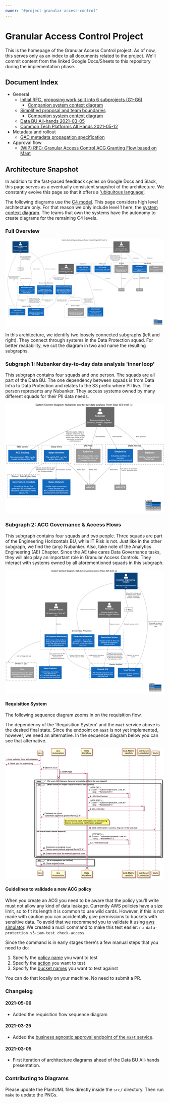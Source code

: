```yaml
---
owner: "#project-granular-access-control"
---
```


# Granular Access Control Project

This is the homepage of the Granular Access Control project.
As of now, this serves only as an index to all documents related to the project.
We'll commit content from the linked Google Docs/Sheets to this repository during the implementation phase.

## Document Index

- General
    - [Initial RFC, proposing work split into 6 subprojects (G1-G6)](https://docs.google.com/document/d/1jJimtAZrYilA8moeK9tfKulfKHIUBGpf0JxXx5w4VB0/edit) 
        - [Companion system context diagram](https://miro.com/app/board/o9J_lVJNWbI=)
    - [Simplified proposal and team boundaries](https://docs.google.com/document/d/1qxG90DgmHQlEuA6IO8eiv6-jgJBP_OxcD2JjbPfvuq0/edit)
        - [Companion system context diagram](https://miro.com/app/board/o9J_lUxZkV4=/)
    - [Data BU All-hands 2021-03-05](https://docs.google.com/presentation/d/12n7-VGYP6FjfpEA-PYHrS5fCr5SANty1s0nxKVQ3ZSE/edit#slide=id.g98f941548a_0_2)
    - [Common Tech Platforms All Hands 2021-05-12](https://honey.is//home/#post/888944)
- Metadata and rollout
    - [GAC metadata propagation specification](https://docs.google.com/document/d/1wtsdZM557suAt2kZouXTPOeq30h8nhnCpm5smA6fE1A/edit)
- Approval flow
    - [(WIP) RFC: Granular Access Control ACG Granting Flow based on Maat](https://docs.google.com/document/d/1NBvmGvVliB6YGfIkdVTb0Qc7nqv31rDtTGo0AmX2mlg/edit)

## Architecture Snapshot

In addition to the fast-paced feedback cycles on Google Docs and Slack, this page serves as a eventually consistent snapshot of the architecture.
We constantly evolve this page so that it offers a ['ubiquitous language'](https://martinfowler.com/bliki/UbiquitousLanguage.html).


The following diagrams use the [C4 model](https://c4model.com/).
This page considers high level architecture only.
For that reason we only include level 1 here, the [system context diagram](https://c4model.com/#SystemContextDiagram).
The teams that own the systems have the autonomy to create diagrams for the remaining C4 levels.

### Full Overview

![System Context diagram](architecture/granular_access_project.png)

In this architecture, we identify two loosely connected subgraphs (left and right).
They connect through systems in the Data Protection squad.
For better readability, we cut the diagram in two and name the resulting subgraphs.

### Subgraph 1: Nubanker day-to-day data analysis 'inner loop'

This subgraph contains four squads and one person.
The squads are all part of the Data BU.
The one dependency between squads is from Data Infra to Data Protection and relates to the S3 prefix where PII live.
The person represents any Nubanker.
They access systems owned by many different squads for their PII data needs. 

![System Context diagram](architecture/granular_access_project_sub1.png)

### Subgraph 2: ACG Governance & Access Flows

This subgraph contains four squads and two people.
Three squads are part of the Engineering Horizontals BU, while IT Risk is not.
Just like in the other subgraph, we find the (any) Nubanker. 
Also, take note of the Analytics Engineering (AE) Chapter.
Since the AE take cares Data Governance tasks, they will also play an important role in Granular Access Controls.
They interact with systems owned by all aforementioned squads in this subgraph.

![System Context diagram](architecture/granular_access_project_sub2.png)

#### Requisition System

The following sequence diagram zooms in on the requisition flow.

The dependency of the 'Requisition System' and the  `maat` service above is the desired final state.
Since the endpoint on `maat` is not yet implemented, however, we need an alternative.
In the sequence diagram below you can see that alternative.

![Sequence Diagram](architecture/requisition.png)

#### Guidelines to validade a new ACG policy

When you create an ACG you need to be aware that the policy you'll write must not allow any kind of data leakage. Currently AWS policies have a size limit, so to fit its length it is common to use wild cards. However, if this is not made with caution you can accidentally give permissions to buckets with sensitive data.
To avoid that we recommend you to validate it using [aws simulator](https://docs.aws.amazon.com/IAM/latest/UserGuide/access_policies_testing-policies.html). We created a nucli command to make this test easier: `nu data-protection s3-iam-test check-access`

Since the command is in early stages there's a few manual steps that you need to do:
1) Specify the [policy name](https://github.com/nubank/nucli/blob/f4f48ba/nucli.d/data-protection.d/s3-iam-test.d/impl/src/s3_policy_test/core.clj#L42) you want to test
2) Specify the [action](https://github.com/nubank/nucli/blob/f4f48ba/nucli.d/data-protection.d/s3-iam-test.d/impl/src/s3_policy_test/core.clj#L43) you want to test
3) Specify the [bucket names](https://github.com/nubank/nucli/blob/f4f48ba/nucli.d/data-protection.d/s3-iam-test.d/impl/src/s3_policy_test/core.clj#L13) you want to test against

You can do that locally on your machine. No need to submit a PR.

### Changelog

#### 2021-05-06

- Added the requisition flow sequence diagram

#### 2021-03-25

- Added the
  [business agnostic approval endpoint of the `maat` service](https://docs.google.com/document/d/1Ouwf9mjdqG2U4DTWsfrZ78TS11igwiotIrW0XDfjKCQ/edit).

#### 2021-03-05

- First iteration of architecture diagrams ahead of the Data BU All-hands presentation.

### Contributing to Diagrams

Please update the PlantUML files directly inside the `src/` directory.
Then run `make` to update the PNGs.
